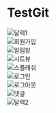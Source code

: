 # TestGit
![달력1](https://github.com/user-attachments/assets/243bdf88-f61f-4a78-89ac-f6028805e2b5)
<br>
![회원가입](https://github.com/user-attachments/assets/72d7ef08-a9e0-49cf-b97a-90899fae5005)
<br>
![알림창](https://github.com/user-attachments/assets/e7abfbb5-5a66-4411-a86a-cdbd31cce596)
<br>
![시트뷰](https://github.com/user-attachments/assets/7967ee9d-8128-47c1-92f0-0e61f8582bb5)
<br>
![스플래쉬](https://github.com/user-attachments/assets/3066910a-1e51-42fa-af18-20fbcc5c3f04)
<br>
![로그인](https://github.com/user-attachments/assets/f8830482-3997-4a3c-a715-14828ed6c1e8)
<br>
![로그아웃](https://github.com/user-attachments/assets/5b0e6bb3-2c3f-4c7c-b6f2-79ebfcefb36a)
<br>
![댓글](https://github.com/user-attachments/assets/e361c1cb-20aa-43fe-bad8-8726923624f3)
<br>
![달력2](https://github.com/user-attachments/assets/56c9aad6-0929-41eb-96f3-4edf8a5ba4e9)
